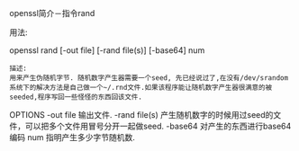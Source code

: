 openssl简介－指令rand

用法: 

openssl rand [-out file] [-rand file(s)] [-base64] num 


    描述: 
    用来产生伪随机字节. 随机数字产生器需要一个seed, 先已经说过了,在没有/dev/srandom系统下的解决方法是自己做一个~/.rnd文件.如果该程序能让随机数字产生器很满意的被seeded,程序写回一些怪怪的东西回该文件. 

OPTIONS 
   -out file 
   输出文件. 
   -rand file(s) 
   产生随机数字的时候用过seed的文件，可以把多个文件用冒号分开一起做seed. 
   -base64 
   对产生的东西进行base64编码 
   num 
  指明产生多少字节随机数.

 

